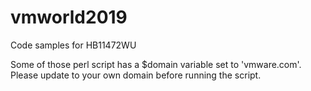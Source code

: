 # vmworld2019
Code samples for HB11472WU

Some of those perl script has a $domain variable set to 'vmware.com'. Please update to your own domain before running the script.
